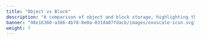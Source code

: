 ```yaml
---
title: "Object vs Block"
description: "A comparison of object and block storage, highlighting their differences in structure, performance, and use cases."
banner: "98e16360-a366-4b78-8e0a-031da07fdacb/images/exoscale-icon.svg"
weight: 7
---
```


